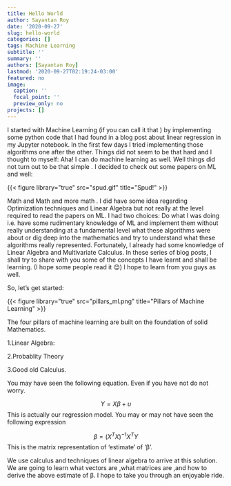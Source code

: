 ```yaml
---
title: Hello World 
author: Sayantan Roy
date: '2020-09-27'
slug: hello-world
categories: []
tags: Machine Learning
subtitle: ''
summary: ''
authors: [Sayantan Roy]
lastmod: '2020-09-27T02:19:24-03:00'
featured: no
image:
  caption: ''
  focal_point: ''
  preview_only: no
projects: []
---
```

I  started with Machine Learning (if you can call it that ) by implementing some python code that I had found in a blog post about linear regression in my Jupyter notebook. In the first few days I tried implementing those algorithms one after the other. Things did not seem to be that hard and I thought to myself: Aha! I can do machine learning as well. Well things did not turn out to be that simple . I decided to check out some papers on ML and well:

{{< figure library="true" src="spud.gif" title="Spud!" >}}


Math and Math and more math . I did have some idea regarding Optimization techniques and Linear Algebra but not really at the level required to read the papers on ML. I had two choices: Do what I was doing i.e. have some rudimentary knowledge of ML and implement them without really understanding at a fundamental level what these algorithms were about or dig deep into the mathematics and try to understand what these algorithms really represented. Fortunately, I already had some knowledge of Linear Algebra and Multivariate Calculus. In these series of blog posts, I shall try to share with you some of the concepts I have learnt and shall be learning. (I hope some people read it 😊) I hope to learn from you guys as well.

So, let’s get started:

{{< figure library="true" src="pillars_ml.png" title="Pillars of Machine Learning" >}}

The four pillars of machine learning  are built on the foundation of solid Mathematics.

1.Linear Algebra:

2.Probablity Theory

3.Good old Calculus.

You may have seen the following equation. Even if you have not do not worry.

$$Y=X\beta+u$$
This is actually our  regression model. You may or may not have seen the following expression

$$\beta=(X^TX)^{-1}X^TY$$
This is the matrix representation of ‘estimate’ of ‘β’.

 We use calculus and techniques of linear algebra to arrive at this solution. We are going to learn what vectors are ,what matrices are ,and how to derive the above estimate of β. I hope to take you through an enjoyable ride.


